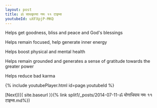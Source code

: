 ```yaml
---
layout: post
title: ॐ साथकृत्या नमः ११ टाइम्स
youtubeId: uXFXpjP-MKQ
---
```

 
 
Helps get goodness, bliss and peace and God's blessings
 
Helps remain focused, help generate inner energy 
 
Helps boost physical and mental health 
 
Helps remain grounded and generates a sense of gratitude towards the greater power 
 
Helps reduce bad karma
 
 
 
 


{% include youtubePlayer.html id=page.youtubeId %}
 
[Next]({{ site.baseurl }}{% link  split1/_posts/2014-07-11-ॐ योगाधिपाय नमः ११ टाइम्स.md%})
 
